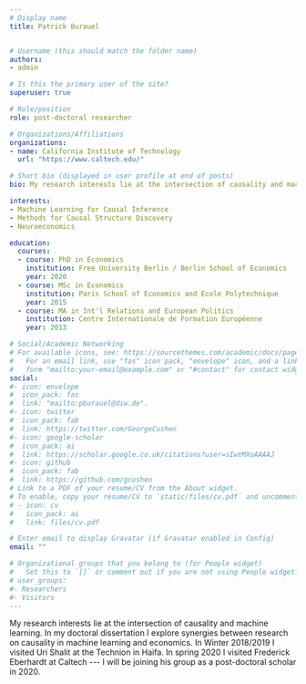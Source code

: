 ```yaml
---
# Display name
title: Patrick Burauel


# Username (this should match the folder name)
authors:
- admin

# Is this the primary user of the site?
superuser: true

# Role/position
role: post-doctoral researcher

# Organizations/Affiliations
organizations:
- name: California Institute of Technology
  url: "https://www.caltech.edu/"

# Short bio (displayed in user profile at end of posts)
bio: My research interests lie at the intersection of causality and machine learning. In my doctoral dissertation I explore synergies between research on causality in machine learning and economics. 

interests:
- Machine Learning for Causal Inference
- Methods for Causal Structure Discovery
- Neuroeconomics

education:
  courses:
  - course: PhD in Economics
    institution: Free University Berlin / Berlin School of Economics
    year: 2020
  - course: MSc in Economics
    institution: Paris School of Economics and Ecole Polytechnique
    year: 2015
  - course: MA in Int'l Relations and European Politics
    institution: Centre Internationale de Formation Européenne
    year: 2013

# Social/Academic Networking
# For available icons, see: https://sourcethemes.com/academic/docs/page-builder/#icons
#   For an email link, use "fas" icon pack, "envelope" icon, and a link in the
#   form "mailto:your-email@example.com" or "#contact" for contact widget.
social:
#- icon: envelope
#  icon_pack: fas
#  link: "mailto:pburauel@diw.de".
#- icon: twitter
#  icon_pack: fab
#  link: https://twitter.com/GeorgeCushen
#- icon: google-scholar
#  icon_pack: ai
#  link: https://scholar.google.co.uk/citations?user=sIwtMXoAAAAJ
#- icon: github
#  icon_pack: fab
#  link: https://github.com/gcushen
# Link to a PDF of your resume/CV from the About widget.
# To enable, copy your resume/CV to `static/files/cv.pdf` and uncomment the lines below.
# - icon: cv
#   icon_pack: ai
#   link: files/cv.pdf

# Enter email to display Gravatar (if Gravatar enabled in Config)
email: ""

# Organizational groups that you belong to (for People widget)
#   Set this to `[]` or comment out if you are not using People widget.
# user_groups:
#- Researchers
#- Visitors
---
```


My research interests lie at the intersection of causality and machine learning. In my doctoral dissertation I explore synergies between research on causality in machine learning and economics. In Winter 2018/2019 I visited Uri Shalit at the Technion in Haifa. In spring 2020 I visited Frederick Eberhardt at Caltech --- I will be joining his group as a post-doctoral scholar in 2020. 
